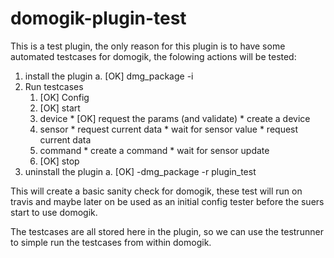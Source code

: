domogik-plugin-test
=====================

This is a test plugin, the only reason for this plugin is to have some automated testcases for domogik, the folowing actions will be tested:

1. install the plugin
    a. [OK] dmg_package -i <url of stable version>
2. Run testcases
    001. [OK] Config
    010. [OK] start
    020. device
        * [OK] request the params (and validate)
        * create a device
    030. sensor
        * request current data
        * wait for sensor value
        * request current data
    040. command
        * create a command
        * wait for sensor update
    090. [OK] stop
3. uninstall the plugin
    a. [OK] -dmg_package -r plugin_test

This will create a basic sanity check for domogik, these test will run on travis and maybe later on be used as an initial config tester before the suers start to use domogik.

The testcases are all stored here in the plugin, so we can use the testrunner to simple run the testcases from within domogik.
